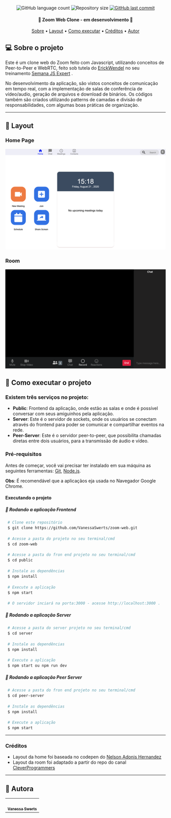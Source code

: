 <p align="center"> 
  <img alt="GitHub language count" src="https://img.shields.io/github/languages/count/VanessaSwerts/zoom-web?color=%2304D361">

  <img alt="Repository size" src="https://img.shields.io/github/repo-size/VanessaSwerts/zoom-web">
  
  <a href="https://github.com/VanessaSwerts/zoom-web/commits/master">
    <img alt="GitHub last commit" src="https://img.shields.io/github/last-commit/VanessaSwerts/zoom-web">
  </a>   
  
</p>

<h4 align="center"> 
	🚧 Zoom Web Clone - em desenvolvimento 🚧
</h4>

<p align="center">
 <a href="#-sobre-o-projeto">Sobre</a> •
 <a href="#-layout">Layout</a> • 
 <a href="#-como-executar-o-projeto">Como executar</a> • 
 <a href="#-créditos">Créditos</a> • 
 <a href="#-autora">Autor</a> 
</p>


## 💻 Sobre o projeto

Este é um clone web do Zoom feito com Javascript, utilizando conceitos de Peer-to-Peer e WebRTC, feito sob tutela do [ErickWendel](https://github.com/ErickWendel) no seu treinamento [Semana JS Expert](https://www.youtube.com/watch?v=zAEu5Smx5h4&list=PLqFwRPueWb5c0z0-MOSbxzrRtZI9nwXgv&index=1) .

No desenvolvimento da aplicação, são vistos conceitos de comunicação em tempo real, com a implementação de salas de conferência de vídeo/audio, geração de arquivos e download de binários. Os códigos também são criados utilizando patterns de camadas e divisão de responsabilidades, com algumas boas práticas de organização.

---
## 🎨 Layout

### Home Page

![home page](./public/prints/home.png)

### Room

![room](./public/prints/room.png)

## 🚀 Como executar o projeto

### Existem três serviços no projeto:

- **Public**: Frontend da aplicação, onde estão as salas e onde é possível conversar com seus amiguinhos pela aplicação.
- **Server**: Este é o servidor de sockets, onde os usuários se conectam através do frontend para poder se comunicar e compartilhar eventos na rede.
- **Peer-Server**: Este é o servidor peer-to-peer, que possibilita chamadas diretas entre dois usuários, para a transmissão de áudio e vídeo.

### Pré-requisitos

Antes de começar, você vai precisar ter instalado em sua máquina as seguintes ferramentas:
[Git](https://git-scm.com), [Node.js](https://nodejs.org/en/).

**Obs**: É recomendável que a aplicaçãos eja usada no Navegador Google Chrome.

#### Executando o projeto

##### 🧭 Rodando a aplicação Frontend

   ```bash
    # Clone este repositório
    $ git clone https://github.com/VanessaSwerts/zoom-web.git

    # Acesse a pasta do projeto no seu terminal/cmd
    $ cd zoom-web
    
    # Acesse a pasta do fron end projeto no seu terminal/cmd
    $ cd public

    # Instale as dependências
    $ npm install

    # Execute a aplicação
    $ npm start   

    # O servidor inciará na porta:3000 - acesse http://localhost:3000 .
   ```
##### 🧭 Rodando a aplicação Server

   ```bash  
    # Acesse a pasta do server projeto no seu terminal/cmd
    $ cd server

    # Instale as dependências
    $ npm install

    # Execute a aplicação
    $ npm start ou npm run dev   

   ```

##### 🧭 Rodando a aplicação Peer Server

   ```bash 
    # Acesse a pasta do fron end projeto no seu terminal/cmd
    $ cd peer-server

    # Instale as dependências
    $ npm install

    # Execute a aplicação
    $ npm start

   ```

---

### Créditos

- Layout da home foi baseada no codepen do [Nelson Adonis Hernandez](https://codepen.io/nelsonher019/pen/eYZBqOm)
- Layout da room foi adaptado a partir do repo do canal [CleverProgrammers](https://github.com/CleverProgrammers/nodejs-zoom-clone/blob/master/views/room.ejs)

---

## 🦸 Autora

<table>
  <tr>   
    <td align="center"><a href="https://github.com/vanessaSwerts/"><img style="border-radius: 50%;" src="https://avatars2.githubusercontent.com/u/57146734?v=4" width="100px;" alt=""/><br /><sub><b>Vanessa Swerts</b></sub></a></td>  
  </tr>
</table>
